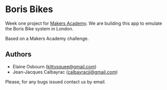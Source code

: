 # Boris Bikes

Week one project for [Makers Academy](www.makersacademy.com). We are building this app to emulate the Boris Bike system in London.

Based on a Makers Academy challenge.

Authors
------------------
* Elaine Osbourn (kittysquee@gmail.com)
* Jean-Jacques Calbayrac (calbayracjj@gmail.com)

Please, for any bugs issued contact us by email.
